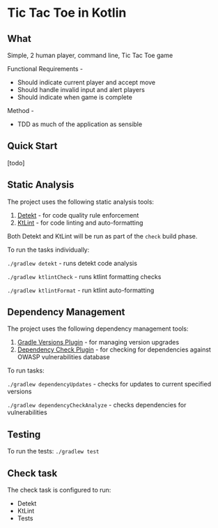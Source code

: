 # Tic Tac Toe in Kotlin

## What

Simple, 2 human player, command line, Tic Tac Toe game

Functional Requirements -
- Should indicate current player and accept move
- Should handle invalid input and alert players
- Should indicate when game is complete

Method -
- TDD as much of the application as sensible

## Quick Start

[todo]

## Static Analysis

The project uses the following static analysis tools:

1. [Detekt](https://detekt.github.io/detekt/) - for code quality rule enforcement
2. [KtLint](https://ktlint.github.io/) - for code linting and auto-formatting

Both Detekt and KtLint will be run as part of the `check` build phase.

To run the tasks individually:

`./gradlew detekt` - runs detekt code analysis

`./gradlew ktlintCheck` - runs ktlint formatting checks

`./gradlew ktlintFormat` - run ktlint auto-formatting

## Dependency Management

The project uses the following dependency management tools:

1. [Gradle Versions Plugin](https://github.com/ben-manes/gradle-versions-plugin) - for managing version upgrades
2. [Dependency Check Plugin](https://jeremylong.github.io/DependencyCheck/dependency-check-gradle/index.html) - for
   checking for dependencies against OWASP vulnerabilities database

To run tasks:

`./gradlew dependencyUpdates` - checks for updates to current specified versions

`./gradlew dependencyCheckAnalyze` - checks dependencies for vulnerabilities

## Testing

To run the tests: `./gradlew test`

## Check task

The check task is configured to run:

- Detekt
- KtLint
- Tests
